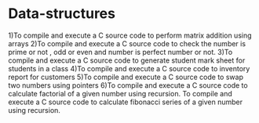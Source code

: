 # Data-structures
1)To compile and execute a C source code to perform matrix addition using arrays
2)To compile and execute a C source code to check the number is prime or not , odd or even and number is perfect number or not.
3)To compile and execute a C source code to  generate student mark sheet for students in a class
4)To compile and execute a C source code to  inventory report for customers 
5)To compile and execute a C source code to  swap two numbers using pointers
6)To compile and execute a C source code to calculate factorial of a given number using recursion. 
To compile and execute a C source code to calculate fibonacci series of a given number using recursion. 
